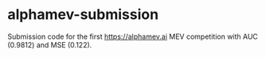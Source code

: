 # alphamev-submission
Submission code for the first https://alphamev.ai MEV competition with AUC (0.9812) and MSE (0.122).
